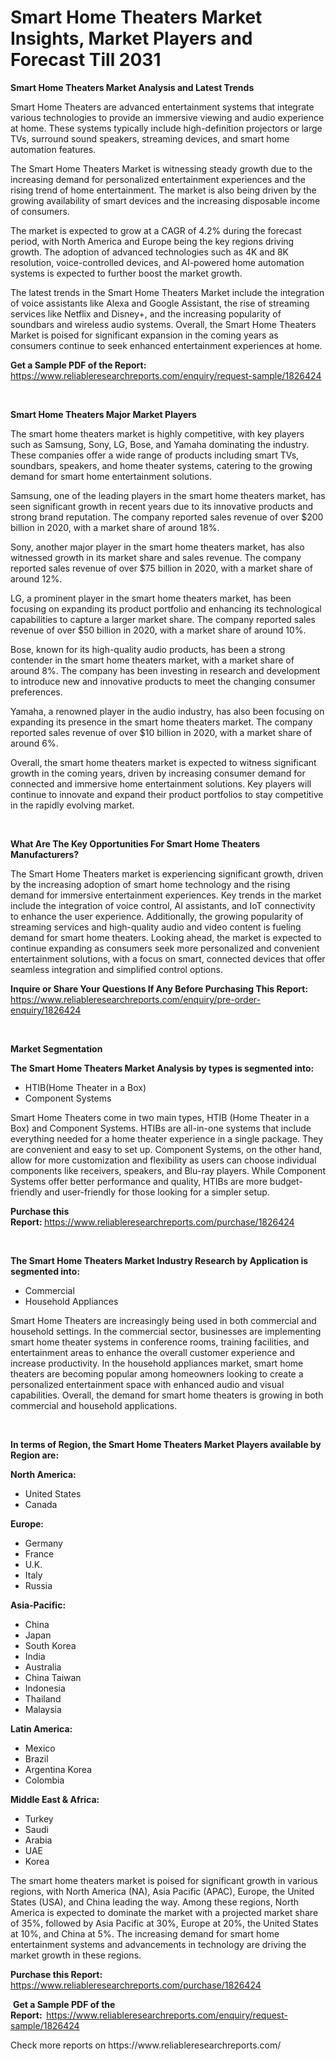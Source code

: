 <p><h1>Smart Home Theaters Market Insights, Market Players and Forecast Till 2031</h1></p><p><strong>Smart Home Theaters Market Analysis and Latest Trends</strong></p>
<p><p>Smart Home Theaters are advanced entertainment systems that integrate various technologies to provide an immersive viewing and audio experience at home. These systems typically include high-definition projectors or large TVs, surround sound speakers, streaming devices, and smart home automation features.</p><p>The Smart Home Theaters Market is witnessing steady growth due to the increasing demand for personalized entertainment experiences and the rising trend of home entertainment. The market is also being driven by the growing availability of smart devices and the increasing disposable income of consumers.</p><p>The market is expected to grow at a CAGR of 4.2% during the forecast period, with North America and Europe being the key regions driving growth. The adoption of advanced technologies such as 4K and 8K resolution, voice-controlled devices, and AI-powered home automation systems is expected to further boost the market growth.</p><p>The latest trends in the Smart Home Theaters Market include the integration of voice assistants like Alexa and Google Assistant, the rise of streaming services like Netflix and Disney+, and the increasing popularity of soundbars and wireless audio systems. Overall, the Smart Home Theaters Market is poised for significant expansion in the coming years as consumers continue to seek enhanced entertainment experiences at home.</p></p>
<p><strong>Get a Sample PDF of the Report:&nbsp;</strong> <a href="https://www.reliableresearchreports.com/enquiry/request-sample/1826424">https://www.reliableresearchreports.com/enquiry/request-sample/1826424</a></p>
<p>&nbsp;</p>
<p><strong>Smart Home Theaters Major Market Players</strong></p>
<p><p>The smart home theaters market is highly competitive, with key players such as Samsung, Sony, LG, Bose, and Yamaha dominating the industry. These companies offer a wide range of products including smart TVs, soundbars, speakers, and home theater systems, catering to the growing demand for smart home entertainment solutions.</p><p>Samsung, one of the leading players in the smart home theaters market, has seen significant growth in recent years due to its innovative products and strong brand reputation. The company reported sales revenue of over $200 billion in 2020, with a market share of around 18%.</p><p>Sony, another major player in the smart home theaters market, has also witnessed growth in its market share and sales revenue. The company reported sales revenue of over $75 billion in 2020, with a market share of around 12%.</p><p>LG, a prominent player in the smart home theaters market, has been focusing on expanding its product portfolio and enhancing its technological capabilities to capture a larger market share. The company reported sales revenue of over $50 billion in 2020, with a market share of around 10%.</p><p>Bose, known for its high-quality audio products, has been a strong contender in the smart home theaters market, with a market share of around 8%. The company has been investing in research and development to introduce new and innovative products to meet the changing consumer preferences.</p><p>Yamaha, a renowned player in the audio industry, has also been focusing on expanding its presence in the smart home theaters market. The company reported sales revenue of over $10 billion in 2020, with a market share of around 6%.</p><p>Overall, the smart home theaters market is expected to witness significant growth in the coming years, driven by increasing consumer demand for connected and immersive home entertainment solutions. Key players will continue to innovate and expand their product portfolios to stay competitive in the rapidly evolving market.</p></p>
<p>&nbsp;</p>
<p><strong>What Are The Key Opportunities For Smart Home Theaters Manufacturers?</strong></p>
<p><p>The Smart Home Theaters market is experiencing significant growth, driven by the increasing adoption of smart home technology and the rising demand for immersive entertainment experiences. Key trends in the market include the integration of voice control, AI assistants, and IoT connectivity to enhance the user experience. Additionally, the growing popularity of streaming services and high-quality audio and video content is fueling demand for smart home theaters. Looking ahead, the market is expected to continue expanding as consumers seek more personalized and convenient entertainment solutions, with a focus on smart, connected devices that offer seamless integration and simplified control options.</p></p>
<p><strong>Inquire or Share Your Questions If Any Before Purchasing This Report:</strong> <a href="https://www.reliableresearchreports.com/enquiry/pre-order-enquiry/1826424">https://www.reliableresearchreports.com/enquiry/pre-order-enquiry/1826424</a></p>
<p>&nbsp;</p>
<p><strong>Market Segmentation</strong></p>
<p><strong>The Smart Home Theaters Market Analysis by types is segmented into:</strong></p>
<p><ul><li>HTIB(Home Theater in a Box)</li><li>Component Systems</li></ul></p>
<p><p>Smart Home Theaters come in two main types, HTIB (Home Theater in a Box) and Component Systems. HTIBs are all-in-one systems that include everything needed for a home theater experience in a single package. They are convenient and easy to set up. Component Systems, on the other hand, allow for more customization and flexibility as users can choose individual components like receivers, speakers, and Blu-ray players. While Component Systems offer better performance and quality, HTIBs are more budget-friendly and user-friendly for those looking for a simpler setup.</p></p>
<p><strong>Purchase this Report:&nbsp;</strong><a href="https://www.reliableresearchreports.com/purchase/1826424">https://www.reliableresearchreports.com/purchase/1826424</a></p>
<p>&nbsp;</p>
<p><strong>The Smart Home Theaters Market Industry Research by Application is segmented into:</strong></p>
<p><ul><li>Commercial</li><li>Household Appliances</li></ul></p>
<p><p>Smart Home Theaters are increasingly being used in both commercial and household settings. In the commercial sector, businesses are implementing smart home theater systems in conference rooms, training facilities, and entertainment areas to enhance the overall customer experience and increase productivity. In the household appliances market, smart home theaters are becoming popular among homeowners looking to create a personalized entertainment space with enhanced audio and visual capabilities. Overall, the demand for smart home theaters is growing in both commercial and household applications.</p></p>
<p>&nbsp;</p>
<p><strong>In terms of Region, the Smart Home Theaters Market Players available by Region are:</strong></p>
<p>
    <p> <strong> North America: </strong>
        <ul>
            <li>United States</li>
            <li>Canada</li>
        </ul>
        </p> 
    <p> <strong> Europe: </strong>
        <ul>
            <li>Germany</li>
            <li>France</li>
            <li>U.K.</li>
            <li>Italy</li>
            <li>Russia</li>
        </ul>
        </p> 
    <p> <strong> Asia-Pacific: </strong>
        <ul>
            <li>China</li>
            <li>Japan</li>
            <li>South Korea</li>
            <li>India</li>
            <li>Australia</li>
            <li>China Taiwan</li>
            <li>Indonesia</li>
            <li>Thailand</li>
            <li>Malaysia</li>
        </ul>
        </p> 
    <p> <strong> Latin America: </strong>
        <ul>
            <li>Mexico</li>
            <li>Brazil</li>
            <li>Argentina Korea</li>
            <li>Colombia</li>
        </ul>
        </p> 
    <p> <strong> Middle East & Africa: </strong>
        <ul>
            <li>Turkey</li>
            <li>Saudi</li>
            <li>Arabia</li>
            <li>UAE</li>
            <li>Korea</li>
        </ul>
    </p>
    </p>
<p><p>The smart home theaters market is poised for significant growth in various regions, with North America (NA), Asia Pacific (APAC), Europe, the United States (USA), and China leading the way. Among these regions, North America is expected to dominate the market with a projected market share of 35%, followed by Asia Pacific at 30%, Europe at 20%, the United States at 10%, and China at 5%. The increasing demand for smart home entertainment systems and advancements in technology are driving the market growth in these regions.</p></p>
<p><strong>Purchase this Report: </strong><a href="https://www.reliableresearchreports.com/purchase/1826424">https://www.reliableresearchreports.com/purchase/1826424</a></p>
<p>&nbsp;<strong>Get a Sample PDF of the Report:&nbsp;&nbsp;</strong><a href="https://www.reliableresearchreports.com/enquiry/request-sample/1826424">https://www.reliableresearchreports.com/enquiry/request-sample/1826424</a></p>
<p><strong></strong></p>
<p>Check more reports on https://www.reliableresearchreports.com/</p>
